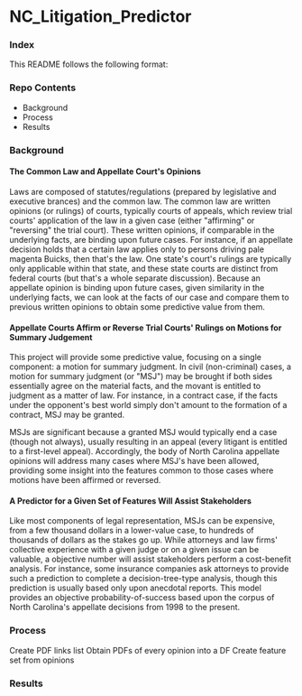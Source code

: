 # NC_Litigation_Predictor

### Index

This README follows the following format: 



### Repo Contents
<ul>
    <li> Background
    <li> Process
    <li> Results
</ul>

### Background

#### The Common Law and Appellate Court's Opinions

Laws are composed of statutes/regulations (prepared by legislative and executive brances) and the common law. The common law are written opinions (or rulings) of courts, typically courts of appeals, which review trial courts' application of the law in a given case (either "affirming" or "reversing" the trial court). These written opinions, if comparable in the underlying facts, are binding upon future cases. For instance, if an appellate decision holds that a certain law applies only to persons driving pale magenta Buicks, then that's the law.  One state's court's rulings are typically only applicable within that state, and these state courts are distinct from federal courts (but that's a whole separate discussion). Because an appellate opinion is binding upon future cases, given similarity in the underlying facts, we can look at the facts of our case and compare them to previous written opinions to obtain some predictive value from them. 

#### Appellate Courts Affirm or Reverse Trial Courts' Rulings on Motions for Summary Judgement

This project will provide some predictive value, focusing on a single component: a motion for summary judgment. In civil (non-criminal) cases, a motion for summary judgment (or "MSJ") may be brought if both sides essentially agree on the material facts, and the movant is entitled to judgment as a matter of law. For instance, in a contract case, if the facts under the opponent's best world simply don't amount to the formation of a contract, MSJ may be granted. 

MSJs are significant because a granted MSJ would typically end a case (though not always), usually resulting in an appeal (every litigant is entitled to a first-level appeal). Accordingly, the body of North Carolina appellate opinions will address many cases where MSJ's have been allowed, providing some insight into the features common to those cases where motions have been affirmed or reversed.

#### A Predictor for a Given Set of Features Will Assist Stakeholders 

Like most components of legal representation, MSJs can be expensive, from a few thousand dollars in a lower-value case, to hundreds of thousands of dollars as the stakes go up. While attorneys and law firms' collective experience with a given judge or on a given issue can be valuable, a objective number will assist stakeholders perform a cost-benefit analysis. For instance, some insurance companies ask attorneys to provide such a prediction to complete a decision-tree-type analysis, though this prediction is usually based only upon anecdotal reports.  This model provides an objective probability-of-success based upon the corpus of North Carolina's appellate decisions from 1998 to the present. 

### Process

Create PDF links list
Obtain PDFs of every opinion into a DF
Create feature set from opinions


### Results
